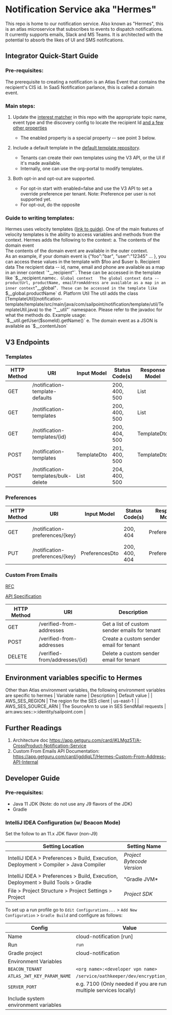 # Notification Service aka "Hermes"

This repo is home to our notification service.  Also known as "Hermes", this is an atlas microservice that subscribes to events to dispatch notifications.  It currently supports emails, Slack and MS Teams.  It is architected with the potential to absorb the likes of UI and SMS notifications. 

## Integrator Quick-Start Guide

### Pre-requisites:
The prerequisite to creating a notification is an Atlas Event that contains the recipient's CIS id. In SaaS Notification parlance, this is called a domain event. 

### Main steps: 
1. Update the [interest matcher](notification-interest-matcher/src/main/resources/com/sailpoint/notification/interest/matcher/repository/impl/json/interestsRepository.json) in this repo with
the appropriate topic name, event type and the discovery config to locate the recipient Id [and a few other properties](notification-interest-matcher/src/main/java/com/sailpoint/notification/interest/matcher/interest/Interest.java) 
    * The enabled property is a special property -- see point 3 below.
  
2. Include a default template in the [default template repository](notification-template/common/src/main/resources/com/sailpoint/notification/template/common/repository/impl/json/templates.json).
    * Tenants can create their own templates using the V3 API, or the UI if it's made available.
    * Internally, one can use the org-portal to modify templates.
     
3. Both opt-in and opt-out are supported.
    * For opt-in start with enabled=false and use the V3 API to set a override preference per tenant. Note: Preference per user is not supported yet.
    * For opt-out, do the opposite

### Guide to writing templates:
Hermes uses velocity templates ([link to guide](https://velocity.apache.org/engine/2.0/user-guide.html)). One of the main features of velocity templates is the ability to access variables and methods from the context. Hermes adds the following to the context:
a. The contents of the domain event  
    The contents of the domain event are available in the outer context.    
    As an example, if your domain event is {"foo":"bar", "user":"12345" ... }, you can access these values in the template with $foo and $user   
b. Recipient data    
    The recipient data -- id, name, email and phone are available as a map in an inner context `"__recipient"`. These can be accessed in the template like `$__recipient.name`
c. Global context  
    The global context data -- productUrl, productName, emailFromAddress are available as a map in an inner context `"__global"`. These can be accessed in the template like `$__global.productName`    
d. Platform Util    
    The util adds the class [TemplateUtil](notification-template/template/src/main/java/com/sailpoint/notification/template/util/TemplateUtil.java) to the `"__util"` namespace. Please refer to the javadoc for what the methods do.      
    Example usage: `$__util.getUser($someId).getName()`  
e. The domain event as a JSON is available as `$__contentJson`   

## V3 Endpoints

### Templates
| HTTP Method | URI                                 | Input Model | Status Code(s) | Response Model | Authorization Notes            |
|-------------|-------------------------------------|-------------|----------------|----------------|--------------------------------|
| GET         | /notification-template-defaults     | ​            | 200, 400, 500  | List           | SecurityGroups: ORG_ADMIN, API |
| GET         | /notification-templates             | ​            | 200, 400, 500  | List           | SecurityGroups: ORG_ADMIN, API |
| GET         | /notification-templates/{id}        | ​            | 200, 404, 500  | TemplateDto    | SecurityGroups: ORG_ADMIN, API |
| POST        | /notification-templates             | TemplateDto | 201, 400, 500  | TemplateDto    | SecurityGroups: ORG_ADMIN, API |
| POST        | /notification-templates/bulk-delete | List        | 204, 400, 500  | ​               | SecurityGroups: ORG_ADMIN, API |

### Preferences
| HTTP Method | URI                             | Input Model    | Status Code(s) | Response Model | Authorization Notes            |
|-------------|---------------------------------|----------------|----------------|----------------|--------------------------------|
| GET         | /notification-preferences/{key} | ​               | 200, 404       | PreferencesDto | SecurityGroups: ORG_ADMIN, API |
| PUT         | /notification-preferences/{key} | PreferencesDto | 200, 400, 404  | PreferencesDto | SecurityGroups: ORG_ADMIN, API |

### Custom From Emails

[RFC](https://github.com/sailpoint/saas-rfcs/pull/11)

[API Specification](https://api.identitynow.com/?urls.primaryName=Beta#/Notifications)

| HTTP Method | URI                           | Description                                   |
|-------------|-------------------------------|-----------------------------------------------|
| GET         | /verified-from-addresses      | Get a list of custom sender emails for tenant |
| POST        | /verified-from-addresses      | Create a custom sender email for tenant       |
| DELETE      | /verified-from/addresses/{id} | Delete a custom sender email for tenant       |


## Environment variables specific to Hermes
Other than Atlas environment variables, the following environment variables are specific to hermes
| Variable name         | Description                                   | Default value                                                     |
| AWS_SES_REGION        | The region for the SES client                 | us-east-1                                                         |
| AWS_SES_SOURCE_ARN    | The SourceArn to use in SES SendMail requests | arn:aws:ses:<ses-region>:<aws-accountid>>:identity/sailpoint.com  |

## Further Readings
1. Architecture doc https://app.getguru.com/card/iKLMgz5T/A-CrossProduct-Notification-Service
2. Custom From Emails API Documentation: https://app.getguru.com/card/igddjqLT/Hermes-Custom-From-Address-API-Internal
   
## Developer Guide
   
### Pre-requisites:
- Java 11 JDK (Note: do not use any J9 flavors of the JDK)
- Gradle
   
### IntelliJ IDEA Configuration (w/ Beacon Mode)
Set the follow to an 11.x JDK flavor (non-J9)

| Setting Location | Setting Name |
|---------| -------------| 
| IntelliJ IDEA > Preferences > Build, Execution, Deployment > Compiler > Java Compiler | *Project Bytecode Version* |
| IntelliJ IDEA > Preferences > Build, Execution, Deployment > Build Tools > Gradle | "Gradle JVM* |
| File > Project Structure > Project Settings > Project | *Project SDK* |

To set up a run profile go to `Edit Configurations...` > `Add New Configuration` > `Gradle Build` and configure as follows:
   
| Config | Value | 
|--------|-------|
| Name | cloud-notification [run] | 
| Run | `run` |
| Gradle project | cloud-notification |
| Environment Variables | |
| `BEACON_TENANT` | `<org name>:<developer vpn name>` |
| `ATLAS_JWT_KEY_PARAM_NAME` | `/service/oathkeeper/dev/encryption_string` |
| `SERVER_PORT` | e.g. 7100 (Only needed if you are running multiple services locally) |
| Include system environment variables |
